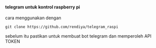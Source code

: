#### telegram untuk kontrol raspberry pi

cara menggunakan dengan

```
git clone https://github.com/rendiya/telegram_raspi
```

sebelum itu pastikan untuk membuat bot telegram dan memperoleh API TOKEN